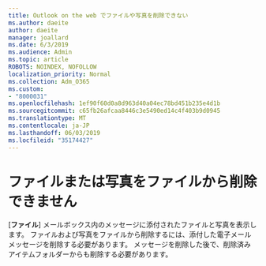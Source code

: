 ```yaml
---
title: Outlook on the web でファイルや写真を削除できない
ms.author: daeite
author: daeite
manager: joallard
ms.date: 6/3/2019
ms.audience: Admin
ms.topic: article
ROBOTS: NOINDEX, NOFOLLOW
localization_priority: Normal
ms.collection: Adm_O365
ms.custom:
- "8000031"
ms.openlocfilehash: 1ef90f60d0a8d963d40a04ec78bd451b235e4d1b
ms.sourcegitcommit: c65fb26afcaa8446c3e5490ed14c4f403b9d0945
ms.translationtype: MT
ms.contentlocale: ja-JP
ms.lasthandoff: 06/03/2019
ms.locfileid: "35174427"
---
```

# <a name="cant-delete-files-or-photos-from-files"></a>ファイルまたは写真をファイルから削除できません

[**ファイル**] メールボックス内のメッセージに添付されたファイルと写真を表示します。 ファイルおよび写真をファイルから削除するには、添付した電子メールメッセージを削除する必要があります。 メッセージを削除した後で、削除済みアイテムフォルダーからも削除する必要があります。